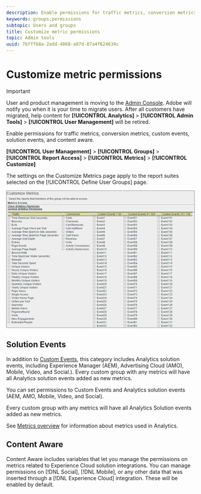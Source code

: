 ```yaml
---
description: Enable permissions for traffic metrics, conversion metrics, custom events, solution events, and content aware.
keywords: groups;permissions
subtopic: Users and groups
title: Customize metric permissions
topic: Admin tools
uuid: 7bfff68a-2add-4068-a07d-87a4f624634c
---
```


# Customize metric permissions

>[!IMPORTANT]
>
>User and product management is moving to the [Admin Console](https://helpx.adobe.com/enterprise/using/admin-console.html). Adobe will notify you when it is your time to migrate users. After all customers have migrated, help content for **[!UICONTROL Analytics]** > **[!UICONTROL Admin Tools]** > **[!UICONTROL User Management]** will be retired.

Enable permissions for traffic metrics, conversion metrics, custom events, solution events, and content aware.

 **[!UICONTROL User Management]** > **[!UICONTROL Groups]** > **[!UICONTROL Report Access]** > **[!UICONTROL Metrics]** > **[!UICONTROL Customize]**

The settings on the Customize Metrics page apply to the report suites selected on the [!UICONTROL Define User Groups] page.

![](assets/customize-metrics.png)

## Solution Events

In addition to [Custom Events](https://marketing.adobe.com/resources/help/en_US/sc/implement/events.html), this category includes Analytics solution events, including Experience Manager (AEM), Advertising Cloud (AMO), Mobile, Video, and Social.). Every custom group with any metrics will have all Analytics solution events added as new metrics.

You can set permissions to Custom Events and Analytics solution events (AEM, AMO, Mobile, Video, and Social).

Every custom group with any metrics will have all Analytics Solution events added as new metrics.

See [Metrics overview](/help/components/c-variables/c-metrics/metricslist.md) for information about metrics used in Analytics.

## Content Aware

Content Aware includes variables that let you manage the permissions on metrics related to Experience Cloud solution integrations. You can manage permissions on [!DNL Social], [!DNL Mobile], or any other data that was inserted through a [!DNL Experience Cloud] integration. These will be enabled by default.
